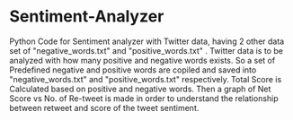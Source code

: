 # Sentiment-Analyzer
Python Code for Sentiment analyzer with Twitter data, having 2 other data set of "negative_words.txt" and "positive_words.txt" .
Twitter data is to be analyzed with how many positive and negative words exists. 
So a set of Predefined negative and positive words are copiled and saved into "negative_words.txt" and "positive_words.txt" respectively.
Total Score is Calculated based on positive and negative words.
Then a graph of Net Score vs No. of Re-tweet is made in order to understand the relationship between retweet and score of the tweet sentiment.

